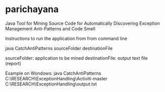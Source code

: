 parichayana
===========

Java Tool for Mining Source Code for Automatically Discovering Exception Management Anti-Patterns and Code Smell

Instructions to run the application from from command line

java CatchAntiPatterns sourceFolder destinationFile

sourceFolder: application to be mined
destinationFile: output text file (report)

Example on Wondows: java CatchAntiPatterns C:\\RESEARCH\\ExceptionHandling\\Activiti-master C:\\RESEARCH\\ExceptionHandling\\output.txt
